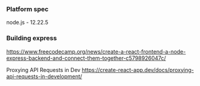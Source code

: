 ### Platform spec
node.js - 12.22.5


### Building express
https://www.freecodecamp.org/news/create-a-react-frontend-a-node-express-backend-and-connect-them-together-c5798926047c/

Proxying API Requests in Dev
https://create-react-app.dev/docs/proxying-api-requests-in-development/